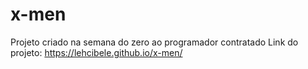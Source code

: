 # x-men
Projeto criado na semana do zero ao programador contratado
Link do projeto: https://lehcibele.github.io/x-men/
